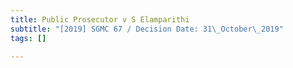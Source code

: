 ```yaml
---
title: Public Prosecutor v S Elamparithi
subtitle: "[2019] SGMC 67 / Decision Date: 31\_October\_2019"
tags: []

---
```

